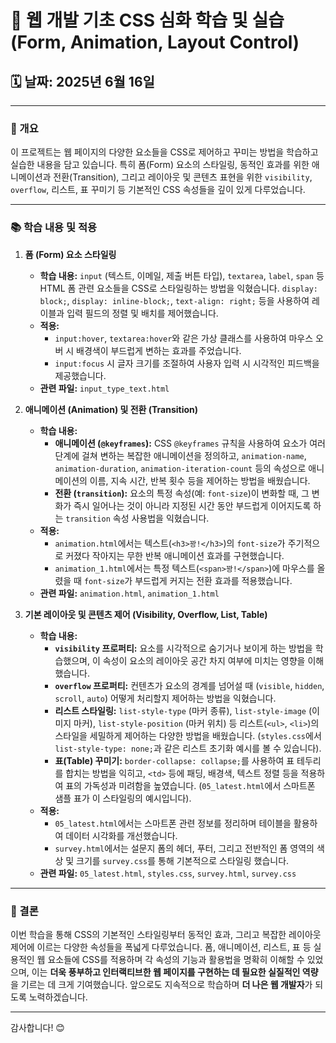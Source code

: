# 🚀 웹 개발 기초 CSS 심화 학습 및 실습 (Form, Animation, Layout Control)

## 🗓️ 날짜: 2025년 6월 16일

---

### 🌟 개요
이 프로젝트는 웹 페이지의 다양한 요소들을 CSS로 제어하고 꾸미는 방법을 학습하고 실습한 내용을 담고 있습니다. 특히 폼(Form) 요소의 스타일링, 동적인 효과를 위한 애니메이션과 전환(Transition), 그리고 레이아웃 및 콘텐츠 표현을 위한 `visibility`, `overflow`, 리스트, 표 꾸미기 등 기본적인 CSS 속성들을 깊이 있게 다루었습니다.

---

### 📚 학습 내용 및 적용

1.  **폼 (Form) 요소 스타일링**
    * **학습 내용:** `input` (텍스트, 이메일, 제출 버튼 타입), `textarea`, `label`, `span` 등 HTML 폼 관련 요소들을 CSS로 스타일링하는 방법을 익혔습니다. `display: block;`, `display: inline-block;`, `text-align: right;` 등을 사용하여 레이블과 입력 필드의 정렬 및 배치를 제어했습니다.
    * **적용:**
        * `input:hover`, `textarea:hover`와 같은 가상 클래스를 사용하여 마우스 오버 시 배경색이 부드럽게 변하는 효과를 주었습니다.
        * `input:focus` 시 글자 크기를 조절하여 사용자 입력 시 시각적인 피드백을 제공했습니다.
    * **관련 파일:** `input_type_text.html`

2.  **애니메이션 (Animation) 및 전환 (Transition)**
    * **학습 내용:**
        * **애니메이션 (`@keyframes`):** CSS `@keyframes` 규칙을 사용하여 요소가 여러 단계에 걸쳐 변하는 복잡한 애니메이션을 정의하고, `animation-name`, `animation-duration`, `animation-iteration-count` 등의 속성으로 애니메이션의 이름, 지속 시간, 반복 횟수 등을 제어하는 방법을 배웠습니다.
        * **전환 (`transition`):** 요소의 특정 속성(예: `font-size`)이 변화할 때, 그 변화가 즉시 일어나는 것이 아니라 지정된 시간 동안 부드럽게 이어지도록 하는 `transition` 속성 사용법을 익혔습니다.
    * **적용:**
        * `animation.html`에서는 텍스트(`<h3>꽝!</h3>`)의 `font-size`가 주기적으로 커졌다 작아지는 무한 반복 애니메이션 효과를 구현했습니다.
        * `animation_1.html`에서는 특정 텍스트(`<span>꽝!</span>`)에 마우스를 올렸을 때 `font-size`가 부드럽게 커지는 전환 효과를 적용했습니다.
    * **관련 파일:** `animation.html`, `animation_1.html`

3.  **기본 레이아웃 및 콘텐츠 제어 (Visibility, Overflow, List, Table)**
    * **학습 내용:**
        * **`visibility` 프로퍼티:** 요소를 시각적으로 숨기거나 보이게 하는 방법을 학습했으며, 이 속성이 요소의 레이아웃 공간 차지 여부에 미치는 영향을 이해했습니다.
        * **`overflow` 프로퍼티:** 컨텐츠가 요소의 경계를 넘어설 때 (`visible`, `hidden`, `scroll`, `auto`) 어떻게 처리할지 제어하는 방법을 익혔습니다.
        * **리스트 스타일링:** `list-style-type` (마커 종류), `list-style-image` (이미지 마커), `list-style-position` (마커 위치) 등 리스트(`<ul>`, `<li>`)의 스타일을 세밀하게 제어하는 다양한 방법을 배웠습니다. (`styles.css`에서 `list-style-type: none;`과 같은 리스트 초기화 예시를 볼 수 있습니다).
        * **표(Table) 꾸미기:** `border-collapse: collapse;`를 사용하여 표 테두리를 합치는 방법을 익히고, `<td>` 등에 패딩, 배경색, 텍스트 정렬 등을 적용하여 표의 가독성과 미려함을 높였습니다. (`05_latest.html`에서 스마트폰 샘플 표가 이 스타일링의 예시입니다).
    * **적용:**
        * `05_latest.html`에서는 스마트폰 관련 정보를 정리하며 테이블을 활용하여 데이터 시각화를 개선했습니다.
        * `survey.html`에서는 설문지 폼의 헤더, 푸터, 그리고 전반적인 폼 영역의 색상 및 크기를 `survey.css`를 통해 기본적으로 스타일링 했습니다.
    * **관련 파일:** `05_latest.html`, `styles.css`, `survey.html`, `survey.css`

---

### 🎯 결론
이번 학습을 통해 CSS의 기본적인 스타일링부터 동적인 효과, 그리고 복잡한 레이아웃 제어에 이르는 다양한 속성들을 폭넓게 다루었습니다. 폼, 애니메이션, 리스트, 표 등 실용적인 웹 요소들에 CSS를 적용하며 각 속성의 기능과 활용법을 명확히 이해할 수 있었으며, 이는 **더욱 풍부하고 인터랙티브한 웹 페이지를 구현하는 데 필요한 실질적인 역량**을 기르는 데 크게 기여했습니다. 앞으로도 지속적으로 학습하며 **더 나은 웹 개발자**가 되도록 노력하겠습니다.

---

감사합니다! 😊
